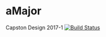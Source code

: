 # aMajor
Capston Design 2017-1
[![Build Status](https://travis-ci.org/ChoiJY/2016-2017_m2soft.svg?branch=master)](https://travis-ci.org/ChoiJY/aMajor)
